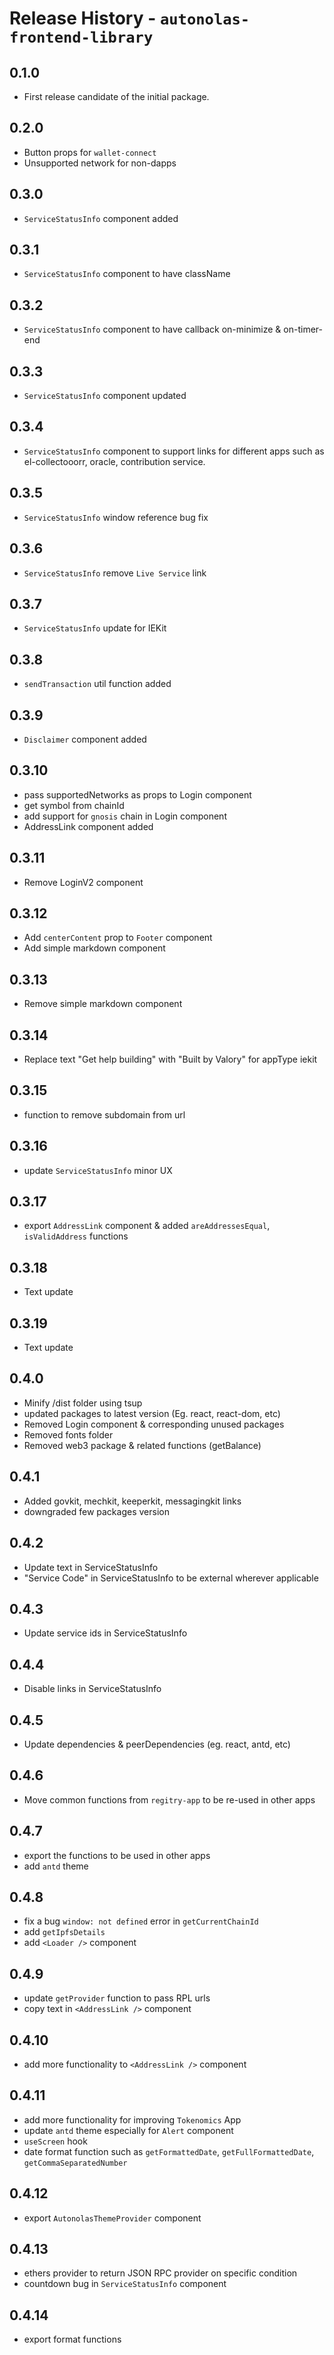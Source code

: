 # Release History - `autonolas-frontend-library`

## 0.1.0

- First release candidate of the initial package.

## 0.2.0

- Button props for `wallet-connect`
- Unsupported network for non-dapps

## 0.3.0

- `ServiceStatusInfo` component added

## 0.3.1

- `ServiceStatusInfo` component to have className

## 0.3.2

- `ServiceStatusInfo` component to have callback on-minimize & on-timer-end

## 0.3.3

- `ServiceStatusInfo` component updated

## 0.3.4

- `ServiceStatusInfo` component to support links for different apps such as el-collectooorr, oracle, contribution service.

## 0.3.5

- `ServiceStatusInfo` window reference bug fix

## 0.3.6

- `ServiceStatusInfo` remove `Live Service` link

## 0.3.7

- `ServiceStatusInfo` update for IEKit

## 0.3.8

- `sendTransaction` util function added

## 0.3.9

- `Disclaimer` component added

## 0.3.10

- pass supportedNetworks as props to Login component
- get symbol from chainId
- add support for `gnosis` chain in Login component
- AddressLink component added

## 0.3.11
- Remove LoginV2 component

## 0.3.12
- Add `centerContent` prop to `Footer` component
- Add simple markdown component

## 0.3.13
- Remove simple markdown component

## 0.3.14
- Replace text "Get help building" with "Built by Valory" for appType iekit

## 0.3.15
- function to remove subdomain from url

## 0.3.16
- update `ServiceStatusInfo` minor UX

## 0.3.17
- export `AddressLink` component & added `areAddressesEqual`, `isValidAddress` functions

## 0.3.18
- Text update

## 0.3.19
- Text update

## 0.4.0
- Minify /dist folder using tsup
- updated packages to latest version (Eg. react, react-dom, etc)
- Removed Login component & corresponding unused packages
- Removed fonts folder
- Removed web3 package & related functions (getBalance)

## 0.4.1
- Added govkit, mechkit, keeperkit, messagingkit links
- downgraded few packages version

## 0.4.2
- Update text in ServiceStatusInfo
- "Service Code" in ServiceStatusInfo to be external wherever applicable

## 0.4.3
- Update service ids in ServiceStatusInfo

## 0.4.4
- Disable links in ServiceStatusInfo

## 0.4.5
- Update dependencies & peerDependencies (eg. react, antd, etc)

## 0.4.6
- Move common functions from `regitry-app` to be re-used in other apps

## 0.4.7
- export the functions to be used in other apps
- add `antd` theme 

## 0.4.8
- fix a bug `window: not defined` error in `getCurrentChainId`
- add `getIpfsDetails`
- add `<Loader />` component

## 0.4.9
- update `getProvider` function to pass RPL urls
- copy text in `<AddressLink />` component

## 0.4.10
- add more functionality to `<AddressLink />` component

## 0.4.11
- add more functionality for improving `Tokenomics` App
- update `antd` theme especially for `Alert` component
- `useScreen` hook
- date format function such as `getFormattedDate`, `getFullFormattedDate`, `getCommaSeparatedNumber`

## 0.4.12
- export `AutonolasThemeProvider` component

## 0.4.13
- ethers provider to return JSON RPC provider on specific condition
- countdown bug in `ServiceStatusInfo` component

## 0.4.14
- export format functions
